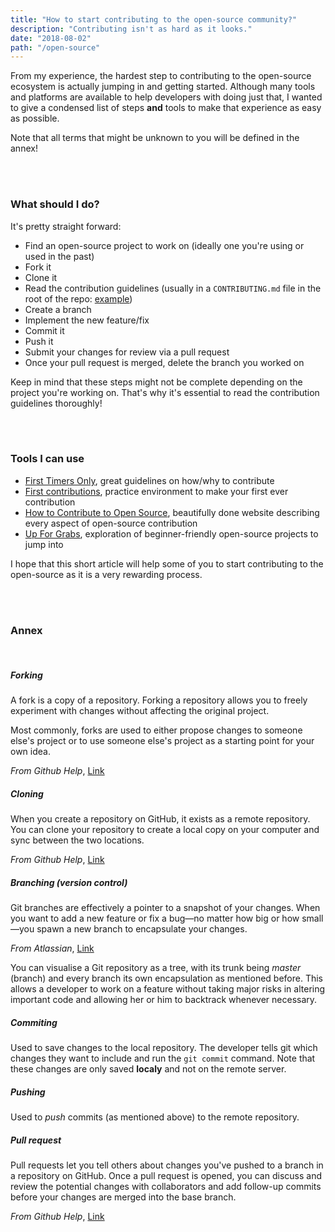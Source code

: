 ```yaml
---
title: "How to start contributing to the open-source community?"
description: "Contributing isn't as hard as it looks."
date: "2018-08-02"
path: "/open-source"
---
```


From my experience, the hardest step to contributing to the open-source ecosystem is actually jumping in and getting started. Although many tools and platforms are available to help developers with doing just that, I wanted to give a condensed list of steps **and** tools to make that experience as easy as possible.

Note that all terms that might be unknown to you will be defined in the annex!

<br><br>

### What should I do?

It's pretty straight forward:

- Find an open-source project to work on (ideally one you're using or used in the past)
- Fork it
- Clone it
- Read the contribution guidelines (usually in a `CONTRIBUTING.md` file in the root of the repo: [example](https://github.com/SSENSE/vue-carousel/blob/master/CONTRIBUTING.md))
- Create a branch
- Implement the new feature/fix
- Commit it
- Push it
- Submit your changes for review via a pull request
- Once your pull request is merged, delete the branch you worked on

Keep in mind that these steps might not be complete depending on the project you're working on. That's why it's essential to read the contribution guidelines thoroughly!

<br><br>

### Tools I can use

- [First Timers Only](https://www.firsttimersonly.com/), great guidelines on how/why to contribute
- [First contributions](https://github.com/Roshanjossey/first-contributions), practice environment to make your first ever contribution
- [How to Contribute to Open Source](https://opensource.guide/how-to-contribute/), beautifully done website describing every aspect of open-source contribution
- [Up For Grabs](https://up-for-grabs.net/#/), exploration of beginner-friendly open-source projects to jump into

I hope that this short article will help some of you to start contributing to the open-source as it is a very rewarding process.

<br><br>

### Annex

<br>

##### Forking

A fork is a copy of a repository. Forking a repository allows you to freely experiment with changes without affecting the original project.

Most commonly, forks are used to either propose changes to someone else's project or to use someone else's project as a starting point for your own idea.

_From Github Help_, [Link](https://help.github.com/articles/fork-a-repo/)

##### Cloning

When you create a repository on GitHub, it exists as a remote repository. You can clone your repository to create a local copy on your computer and sync between the two locations.

_From Github Help_, [Link](https://help.github.com/articles/cloning-a-repository/)

##### Branching (version control)

Git branches are effectively a pointer to a snapshot of your changes. When you want to add a new feature or fix a bug—no matter how big or how small—you spawn a new branch to encapsulate your changes.

_From Atlassian_, [Link](https://www.atlassian.com/git/tutorials/using-branches)

You can visualise a Git repository as a tree, with its trunk being _master_ (branch) and every branch its own encapsulation as mentioned before. This allows a developer to work on a feature without taking major risks in altering important code and allowing her or him to backtrack whenever necessary.

##### Commiting

Used to save changes to the local repository. The developer tells git which changes they want to include and run the `git commit` command. Note that these changes are only saved **localy** and not on the remote server.

##### Pushing

Used to _push_ commits (as mentioned above) to the remote repository.

##### Pull request

Pull requests let you tell others about changes you've pushed to a branch in a repository on GitHub. Once a pull request is opened, you can discuss and review the potential changes with collaborators and add follow-up commits before your changes are merged into the base branch.

_From Github Help_, [Link](https://help.github.com/articles/about-pull-requests/)
